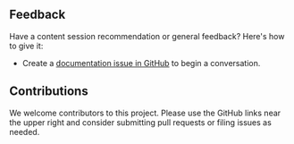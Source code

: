 ## Feedback

Have a content session recommendation or general feedback? Here's how to give it:
* Create a [documentation issue in GitHub](https://github.com/microsoft/PartnerResources/issues/new?labels=feedback&title=Data%20Governance%20Academy%20feedback) to begin a conversation.

## Contributions

We welcome contributors to this project. Please use the GitHub links near the upper right and consider submitting pull requests or filing issues as needed.
